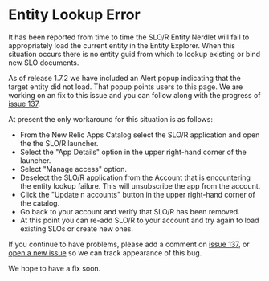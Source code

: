 # Entity Lookup Error
  
It has been reported from time to time the SLO/R Entity Nerdlet will fail to appropriately load the current entity in the Entity Explorer. When this situation occurs there is no entity guid from which to lookup existing or bind new SLO documents.

As of release 1.7.2 we have included an Alert popup indicating that the target entity did not load. That popup points users to this page. We are working on an fix to this issue and you can follow along with the progress of [issue 137](https://github.com/newrelic/nr1-slo-r/issues/137).

At present the only workaround for this situation is as follows: 
 
- From the New Relic Apps Catalog select the SLO/R application and open the the SLO/R launcher.
- Select the "App Details" option in the upper right-hand corner of the launcher.
- Select "Manage access" option.
- Deselect the SLO/R application from the Account that is encountering the entity lookup failure. This will unsubscribe the app from the account. 
- Click the "Update n accounts" button in the upper right-hand corner of the catalog.
- Go back to your account and verify that SLO/R has been removed.
- At this point you can re-add SLO/R to your account and try again to load existing SLOs or create new ones. 

If you continue to have problems, please add a comment on [issue 137](https://github.com/newrelic/nr1-slo-r/issues/137), or [open a new issue](https://github.com/newrelic/nr1-slo-r/issues/new/choose) so we can track appearance of this bug. 

We hope to have a fix soon. 
